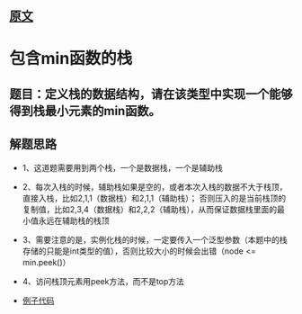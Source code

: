 
## [原文](https://www.jianshu.com/p/5e5dff9becd7)

# 包含min函数的栈

## 题目：定义栈的数据结构，请在该类型中实现一个能够得到栈最小元素的min函数。

## 解题思路
  
- 1、这道题需要用到两个栈，一个是数据栈，一个是辅助栈

- 2、每次入栈的时候，辅助栈如果是空的，或者本次入栈的数据不大于栈顶，直接入栈，比如2,1,1（数据栈）和2,1,1（辅助栈）；
否则压入的是当前栈顶的复制值，比如2,3,4（数据栈）和2,2,2（辅助栈），从而保证数据栈里面的最小值永远在辅助栈的栈顶

- 3、需要注意的是，实例化栈的时候，一定要传入一个泛型参数（本题中的栈存储的只能是int类型的值），否则比较大小的时候会出错（node <= min.peek()）

-  4、访问栈顶元素用peek方法，而不是top方法

- [例子代码](/algorithms-java-example/src/main/java/space.mamba/coding/interviews/No21_StackMin.java)

 
